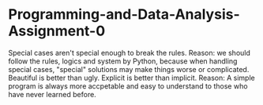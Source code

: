 # Programming-and-Data-Analysis-Assignment-0
Special cases aren't special enough to break the rules.
Reason: we should follow the rules, logics and system by Python, because when handling special cases, "special" solutions may make things worse or complicated.
Beautiful is better than ugly. Explicit is better than implicit.
Reason: A simple program is always more accpetable and easy to understand to those who have never learned before.
